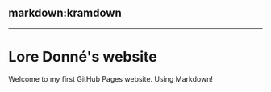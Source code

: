 markdown:kramdown
---
---
# Lore Donné's website
Welcome to my first GitHub Pages website.
Using Markdown!
